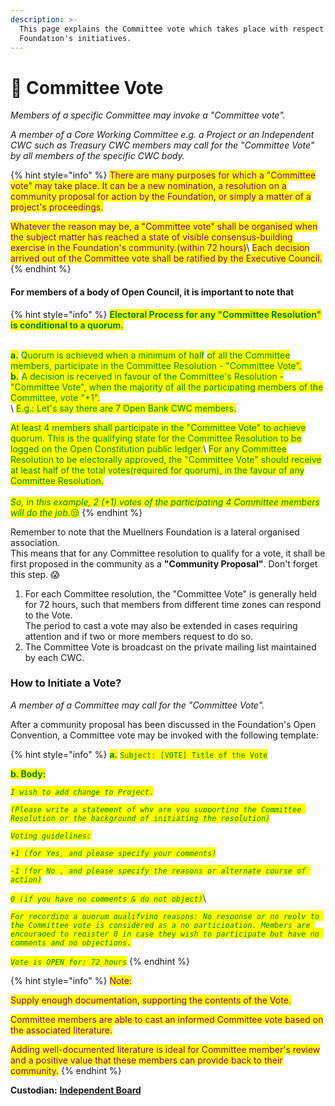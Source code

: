 ```yaml
---
description: >-
  This page explains the Committee vote which takes place with respect to
  Foundation's initiatives.
---
```


# 📓 Committee Vote

_Members of a specific Committee may invoke a "Committee vote"._&#x20;

_A member of a Core Working Committee e.g. a Project or an Independent CWC such as Treasury CWC members may call for the "Committee Vote" by all members of the specific CWC body._

{% hint style="info" %}
<mark style="color:purple;">There are many purposes for which a "Committee vote" may take place. It can be a new nomination, a resolution on a community proposal for action by the Foundation, or simply a matter of a project's proceedings.</mark>

<mark style="color:purple;">Whatever the reason may be, a "Committee vote" shall be organised when the subject matter has reached a state of visible consensus-building exercise in the Foundation's community.(within 72 hours)</mark>\ <mark style="color:purple;">Each decision arrived out of the Committee vote shall be ratified by the Executive Council.</mark>
{% endhint %}

#### For members of a body of Open Council, it is important to note that

{% hint style="info" %}
<mark style="color:green;">**Electoral Process for any "Committee Resolution" is conditional to a quorum.**</mark>&#x20;

\
<mark style="color:green;">**a.**</mark> <mark style="color:green;"></mark><mark style="color:green;">Quorum is achieved when a minimum of half</mark> <mark style="color:green;">of all the Committee members, participate in the Committee Resolution - "Committee Vote".</mark>\
<mark style="color:green;">**b.**</mark> <mark style="color:green;"></mark><mark style="color:green;">A decision is received in favour of the Committee's Resolution - "Committee Vote", when the majority of all the participating members of the Committee, vote "+1".</mark>\
\ <mark style="color:green;">E.g.: Let's say there are 7 Open Bank CWC members.</mark>&#x20;

<mark style="color:green;">At least 4 members shall participate in the  "Committee Vote" to achieve quorum. This is the qualifying state for the Committee Resolution to be logged on the Open Constitution public ledger.</mark>\ <mark style="color:green;">For any Committee Resolution to be electorally approved, the "Committee Vote" should receive at least half of the total votes(required for quorum), in the favour of any Committee Resolution.</mark>\
\
_<mark style="color:green;">So, in this example, 2 (+1) votes of the participating 4 Committee members will do the job.</mark>_<mark style="color:green;">😒</mark> &#x20;
{% endhint %}

Remember to note that the Muellners Foundation is a lateral organised association. \
This means that for any Committee resolution to qualify for a vote, it shall be first proposed in the community as a **"Community Proposal"**. Don't forget this step. 😱  &#x20;

1. For each Committee resolution, the "Committee Vote" is generally held for 72 hours, such that members from different time zones can respond to the Vote. \
   The period to cast a vote may also be extended in cases requiring attention and if two or more members request to do so.
2. The Committee Vote is broadcast on the private mailing list maintained by each CWC.&#x20;

### How to Initiate a Vote?

_A member of a Committee may call for the "Committee Vote"._

After a community proposal has been discussed in the Foundation's Open Convention, a Committee vote may be invoked with the following template:

{% hint style="info" %}
<mark style="color:green;">**a.**</mark> <mark style="color:green;">`Subject: [VOTE] Title of the Vote`</mark>

<mark style="color:green;">**b. Body:**</mark>

_<mark style="color:green;">`I wish to add change to Project.`</mark>_&#x20;

_<mark style="color:green;">`(Please write a statement of why are you supporting the Committee Resolution or the background of initiating the resolution)`</mark>_

_<mark style="color:green;">`Voting guidelines:`</mark>_

_<mark style="color:green;">`+1 (for Yes, and please specify your comments)`</mark>_

_<mark style="color:green;">`-1 (for No , and please specify the reasons or alternate course of action)`</mark>_&#x20;

_<mark style="color:green;">`0 (if you have no comments & do not object)`</mark>_\


_<mark style="color:green;">`For recording a quorum qualifying reasons: No response or no reply to the Committee vote is considered as a no participation. Members are encouraged to register 0 in case they wish to participate but have no comments and no objections.`</mark>_&#x20;

_<mark style="color:green;">`Vote is OPEN for: 72 hours`</mark>_
{% endhint %}

{% hint style="info" %}
<mark style="color:purple;">Note:</mark>

<mark style="color:purple;">Supply enough documentation, supporting the contents of the Vote.</mark>

<mark style="color:purple;">Committee members are able to cast an informed Committee vote based on the associated literature.</mark>&#x20;

<mark style="color:purple;">Adding well-documented literature is ideal for Committee member's review and a positive value that these members can provide back to their community.</mark>
{% endhint %}

**Custodian:** [**Independent Board**](../independent-board.md)

